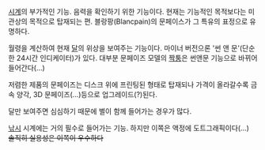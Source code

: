 [시계](%EC%8B%9C%EA%B3%84.md)의 부가적인 기능. 음력을 확인하기 위한 기능이다. 현재는 기능적인 목적보다는 미관상의
목적으로 탑재되는 편. 블랑팡(Blancpain)의 문페이스가 그 특유의 표정으로 유명하다.

월령을 계산하여 현재 [달](%EB%8B%AC.md)의 위상을 보여주는 기능이다. 마이너 버전으론 '썬 앤 문'(단순한 24시간
인디케이터)가 있다. 대부분 문페이즈 모델의 [짝퉁](%EC%A7%9D%ED%89%81.md)은 썬앤문 기능으로 바뀌어 들어간다(…)

저렴한 제품의 문페이즈는 디스크 위에 프린팅된 형태로 탑재되나 가격이 올라갈수록 금속 양각, 3D 문페이즈(…)등으로 업그레이드(?)된다.

달만 보여주면 심심하기 때문에 별이 함께 들어가는 경우가 많다.

[낚시](%EB%82%9A%EC%8B%9C.md) 시계에는 거의 필수로 들어가는 기능. 하지만 이쪽은 액정에 도트그래픽이다(…)  
<del>솔직히 실용성은 이쪽이 우수하다</del>

